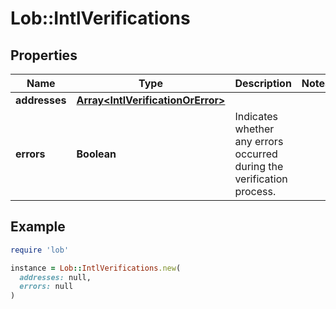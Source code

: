 # Lob::IntlVerifications

## Properties

| Name | Type | Description | Notes |
| ---- | ---- | ----------- | ----- |
| **addresses** | [**Array&lt;IntlVerificationOrError&gt;**](IntlVerificationOrError.md) |  |  |
| **errors** | **Boolean** | Indicates whether any errors occurred during the verification process. |  |

## Example

```ruby
require 'lob'

instance = Lob::IntlVerifications.new(
  addresses: null,
  errors: null
)
```

